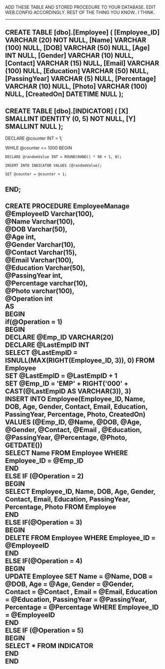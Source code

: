 ADD THESE TABLE AND STORED PROCEDURE TO YOUR DATABASE.
EDIT WEB.CONFIG ACCORDINGLY.
REST OF THE THING YOU KNOW.. I THINK.

--------------------------------------------------------------------------------------------------

CREATE TABLE [dbo].[Employee] (
    [Employee_ID] VARCHAR (20)  NOT NULL,
    [Name]        VARCHAR (100) NULL,
    [DOB]         VARCHAR (50)  NULL,
    [Age]         INT           NULL,
    [Gender]      VARCHAR (10)  NULL,
    [Contact]     VARCHAR (15)  NULL,
    [Email]       VARCHAR (100) NULL,
    [Education]   VARCHAR (50)  NULL,
    [PassingYear] VARCHAR (5)   NULL,
    [Percentage]  VARCHAR (10)  NULL,
    [Photo]       VARCHAR (100) NULL,
    [CreatedOn]   DATETIME      NULL
);
--------------------------------------------------------------------------------------------------------
CREATE TABLE [dbo].[INDICATOR] (
    [X] SMALLINT IDENTITY (0, 5) NOT NULL,
    [Y] SMALLINT NULL
);
-------------------------------------------------------------------------------------------------------------
DECLARE @counter INT = 1;

WHILE @counter <= 1000
BEGIN

    DECLARE @randomValue INT = ROUND(RAND() * 98 + 1, 0);

    INSERT INTO INDICATOR VALUES (@randomValue);

    SET @counter = @counter + 1;
END;
----------------------------------------------------------------------------------------------------------------
CREATE PROCEDURE EmployeeManage    
@EmployeeID Varchar(100),  
@Name Varchar(100),    
@DOB Varchar(50),    
@Age int,    
@Gender Varchar(10),    
@Contact Varchar(15),    
@Email Varchar(100),    
@Education Varchar(50),    
@PassingYear int,    
@Percentage varchar(10),      
@Photo varchar(100),     
@Operation int    
AS    
BEGIN    
if(@Operation = 1)    
BEGIN    
DECLARE @Emp_ID VARCHAR(20)    
DECLARE @LastEmpID INT    
SELECT @LastEmpID = ISNULL(MAX(RIGHT(Employee_ID, 3)), 0) FROM Employee    
SET @LastEmpID = @LastEmpID + 1    
SET @Emp_ID = 'EMP' + RIGHT('000' + CAST(@LastEmpID AS VARCHAR(3)), 3)    
INSERT INTO Employee(Employee_ID, Name, DOB, Age, Gender, Contact, Email, Education, PassingYear, Percentage, Photo, CreatedOn)    
VALUES (@Emp_ID, @Name, @DOB, @Age, @Gender, @Contact, @Email , @Education, @PassingYear, @Percentage, @Photo, GETDATE())    
SELECT Name FROM Employee WHERE Employee_ID = @Emp_ID    
END    
ELSE IF (@Operation = 2)    
BEGIN    
SELECT Employee_ID, Name, DOB, Age, Gender, Contact, Email, Education, PassingYear, Percentage, Photo FROM Employee    
END    
ELSE IF(@Operation = 3)  
BEGIN  
DELETE FROM Employee WHERE Employee_ID = @EmployeeID  
END  
ELSE IF(@Operation = 4)  
BEGIN  
UPDATE Employee SET Name = @Name, DOB = @DOB, Age = @Age, Gender = @Gender, Contact = @Contact , Email = @Email, Education = @Education, PassingYear = @PassingYear, Percentage = @Percentage  WHERE Employee_ID = @EmployeeID  
END  
ELSE IF (@Operation = 5)  
BEGIN  
SELECT * FROM INDICATOR  
END  
END
----------------------------------------------------------------------------------------------------------------------------------------
